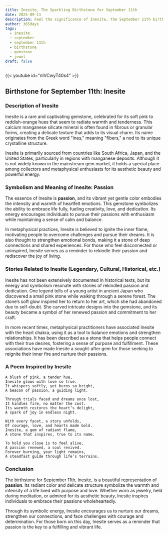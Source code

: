 ```yaml
---
title: Inesite, The Sparkling Birthstone for September 11th
date: 2025-09-11
description: Feel the significance of Inesite, the September 11th birthstone symbolizing Passion. Let its beauty and meaning brighten your day.
author: 365days
tags:
  - inesite
  - september
  - september 11th
  - birthstone
  - gemstone
  - jewel
draft: false
---
```


{{< youtube id="nIVCwyT40s4" >}}

## Birthstone for September 11th: Inesite

### Description of Inesite

Inesite is a rare and captivating gemstone, celebrated for its soft pink to reddish-orange hues that seem to radiate warmth and tenderness. This calcium manganese silicate mineral is often found in fibrous or granular forms, creating a delicate texture that adds to its visual charm. Its name originates from the Greek word "ines," meaning "fibers," a nod to its unique crystalline structure.

Inesite is primarily sourced from countries like South Africa, Japan, and the United States, particularly in regions with manganese deposits. Although it is not widely known in the mainstream gem market, it holds a special place among collectors and metaphysical enthusiasts for its aesthetic beauty and powerful energy.

### Symbolism and Meaning of Inesite: Passion

The essence of Inesite is **passion**, and its vibrant yet gentle color embodies the intensity and warmth of heartfelt emotions. This gemstone symbolizes the ability to embrace life fully, fueling creativity, love, and dedication. Its energy encourages individuals to pursue their passions with enthusiasm while maintaining a sense of calm and balance.

In metaphysical practices, Inesite is believed to ignite the inner flame, motivating people to overcome challenges and pursue their dreams. It is also thought to strengthen emotional bonds, making it a stone of deep connections and shared experiences. For those who feel disconnected or uninspired, Inesite serves as a reminder to rekindle their passion and rediscover the joy of living.

### Stories Related to Inesite (Legendary, Cultural, Historical, etc.)

Inesite has not been extensively documented in historical texts, but its energy and symbolism resonate with stories of rekindled passion and dedication. One legend tells of a young artist in ancient Japan who discovered a small pink stone while walking through a serene forest. The stone’s soft glow inspired her to return to her art, which she had abandoned due to self-doubt. She carved intricate designs into the gemstone, and its beauty became a symbol of her renewed passion and commitment to her craft.

In more recent times, metaphysical practitioners have associated Inesite with the heart chakra, using it as a tool to balance emotions and strengthen relationships. It has been described as a stone that helps people connect with their true desires, fostering a sense of purpose and fulfillment. These associations have made Inesite a sought-after gem for those seeking to reignite their inner fire and nurture their passions.

### A Poem Inspired by Inesite

```
A blush of pink, a tender hue,  
Inesite glows with love so true.  
It whispers softly, yet burns so bright,  
A beacon of passion, a guiding light.  

Through trials faced and dreams once lost,  
It kindles fire, no matter the cost.  
Its warmth restores the heart’s delight,  
A spark of joy in endless night.  

With every facet, a story unfolds,  
Of courage, love, and hearts made bold.  
Inesite, a gem of radiant flame,  
A stone that inspires, true to its name.  

To hold you close is to feel alive,  
A passion renewed, a soul revived.  
Forever burning, your light remains,  
A steadfast guide through life’s terrains.  
```

### Conclusion

The birthstone for September 11th, Inesite, is a beautiful representation of **passion**. Its radiant color and delicate structure symbolize the warmth and intensity of a life lived with purpose and love. Whether worn as jewelry, held during meditation, or admired for its aesthetic beauty, Inesite inspires individuals to embrace their passions wholeheartedly.

Through its symbolic energy, Inesite encourages us to nurture our dreams, strengthen our connections, and face challenges with courage and determination. For those born on this day, Inesite serves as a reminder that passion is the key to a fulfilling and vibrant life.